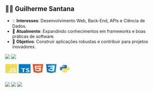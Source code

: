 ## 👨‍💻 Guilherme Santana 

- 💡 **Interesses**: Desenvolvimento Web, Back-End, APIs e Ciência de Dados.
- 📌 **Atualmente**: Expandindo conhecimentos em frameworks e boas práticas de software.
- 🚀 **Objetivo**: Construir aplicações robustas e contribuir para projetos inovadores.
  
  
<div>
  <a href="https://github.com/gdevsant/github-readme-stats">
  <img height=200 align="center" src="https://github-readme-stats.vercel.app/api?username=gdevsant&theme=transparent" /></a>
<a href="https://github.com/gdevsant">
  <img height=200 align="center" src="https://github-readme-stats.vercel.app/api/top-langs?username=gdevsant&hide_progress=false)&theme=transparent" /></a>
</div>
<div style="display: inline_block"><br>
  <img align="center" alt="Rafa-Js" height="30" width="40" src="https://raw.githubusercontent.com/devicons/devicon/master/icons/javascript/javascript-plain.svg">
  <img align="center" alt="Rafa-Ts" height="30" width="40" src="https://raw.githubusercontent.com/devicons/devicon/master/icons/typescript/typescript-plain.svg">
  <img align="center" alt="Rafa-HTML" height="30" width="40" src="https://raw.githubusercontent.com/devicons/devicon/master/icons/html5/html5-original.svg">
  <img align="center" alt="Rafa-CSS" height="30" width="40" src="https://raw.githubusercontent.com/devicons/devicon/master/icons/css3/css3-original.svg">
  <img align="center" alt="Rafa-Python" height="30" width="40" src="https://raw.githubusercontent.com/devicons/devicon/master/icons/python/python-original.svg">
</div>

##

<div>
  <a href="https://w.app/ezansj"><img src="https://img.shields.io/badge/WhatsApp-25D366?style=for-the-badge&logo=whatsapp&logoColor=white"></a>
  <a href="www.linkedin.com/in/guilherme-santana-056437302"><img src="https://img.shields.io/badge/LinkedIn-0077B5?style=for-the-badge&logo=linkedin&logoColor=white"></a>
  <a href="https://discord.com/channels/@me"><img src="https://img.shields.io/badge/Discord-7289DA?style=for-the-badge&logo=discord&logoColor=white"></a>
</div>
  
